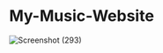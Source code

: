 # My-Music-Website

![Screenshot (293)](https://user-images.githubusercontent.com/84243917/131403678-fa4b3eb5-3388-47d5-9c42-993fd9724349.png)


